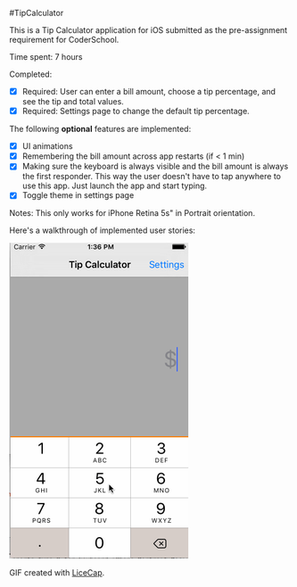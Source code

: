 #TipCalculator

This is a Tip Calculator application for iOS submitted as the pre-assignment requirement for CoderSchool.

Time spent: 7 hours

Completed:
 * [x] Required: User can enter a bill amount, choose a tip percentage, and see the tip and total values.
 * [x] Required: Settings page to change the default tip percentage.
 
 The following **optional** features are implemented:
 * [x] UI animations
 * [x] Remembering the bill amount across app restarts (if < 1 min)
 * [x] Making sure the keyboard is always visible and the bill amount is always the first responder. This way the user doesn't have to tap anywhere to use this app. Just launch the app and start typing.
 * [x] Toggle theme in settings page
 
Notes:
This only works for iPhone Retina 5s" in Portrait orientation.

Here's a walkthrough of implemented user stories:

![Video Walkthrough](tips.gif)

GIF created with [LiceCap](http://www.cockos.com/licecap/).
